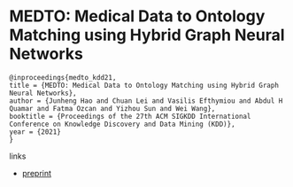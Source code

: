 # MEDTO: Medical Data to Ontology Matching using Hybrid Graph Neural Networks

```
@inproceedings{medto_kdd21,
title = {MEDTO: Medical Data to Ontology Matching using Hybrid Graph Neural Networks},
author = {Junheng Hao and Chuan Lei and Vasilis Efthymiou and Abdul H Quamar and Fatma Ozcan and Yizhou Sun and Wei Wang},
booktitle = {Proceedings of the 27th ACM SIGKDD International Conference on Knowledge Discovery and Data Mining (KDD)},
year = {2021}
}
```

links
- [preprint](http://web.cs.ucla.edu/~yzsun/papers/2021_KDD_OntoGNN#:~:text=In%20this%20paper%2C%20we%20propose,hierarchical%20concepts%20in%20the%20hyperbolic)
